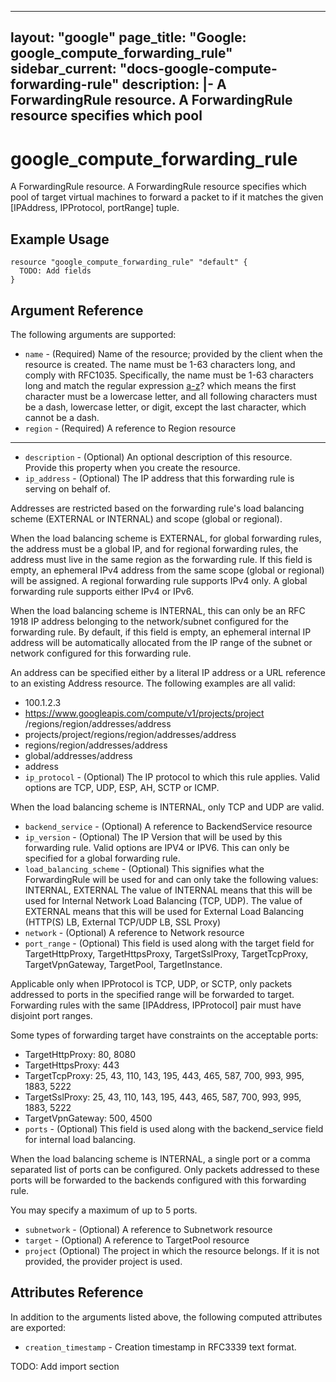 <!---
 ----------------------------------------------------------------------------

     ***     AUTO GENERATED CODE    ***    AUTO GENERATED CODE     ***

 ----------------------------------------------------------------------------

     This file is automatically generated and manual changes will be
     clobbered when the file is regenerated.

     Please read more about how to change this file in
     .github/CONTRIBUTING.md.

 ----------------------------------------------------------------------------
--->
---
layout: "google"
page_title: "Google: google_compute_forwarding_rule"
sidebar_current: "docs-google-compute-forwarding-rule"
description: |-
  A ForwardingRule resource. A ForwardingRule resource specifies which pool
---

# google\_compute\_forwarding\_rule

A ForwardingRule resource. A ForwardingRule resource specifies which pool
of target virtual machines to forward a packet to if it matches the given
[IPAddress, IPProtocol, portRange] tuple.


## Example Usage

```hcl
resource "google_compute_forwarding_rule" "default" {
  TODO: Add fields
}
```

## Argument Reference

The following arguments are supported:

* `name` -
  (Required)
  Name of the resource; provided by the client when the resource is
created. The name must be 1-63 characters long, and comply with
RFC1035. Specifically, the name must be 1-63 characters long and match
the regular expression [a-z]([-a-z0-9]*[a-z0-9])? which means the
first character must be a lowercase letter, and all following
characters must be a dash, lowercase letter, or digit, except the last
character, which cannot be a dash.
* `region` -
  (Required)
  A reference to Region resource




- - -

* `description` -
  (Optional)
  An optional description of this resource. Provide this property when
you create the resource.
* `ip_address` -
  (Optional)
  The IP address that this forwarding rule is serving on behalf of.

Addresses are restricted based on the forwarding rule's load balancing
scheme (EXTERNAL or INTERNAL) and scope (global or regional).

When the load balancing scheme is EXTERNAL, for global forwarding
rules, the address must be a global IP, and for regional forwarding
rules, the address must live in the same region as the forwarding
rule. If this field is empty, an ephemeral IPv4 address from the same
scope (global or regional) will be assigned. A regional forwarding
rule supports IPv4 only. A global forwarding rule supports either IPv4
or IPv6.

When the load balancing scheme is INTERNAL, this can only be an RFC
1918 IP address belonging to the network/subnet configured for the
forwarding rule. By default, if this field is empty, an ephemeral
internal IP address will be automatically allocated from the IP range
of the subnet or network configured for this forwarding rule.

An address can be specified either by a literal IP address or a URL
reference to an existing Address resource. The following examples are
all valid:

* 100.1.2.3
* https://www.googleapis.com/compute/v1/projects/project
    /regions/region/addresses/address
* projects/project/regions/region/addresses/address
* regions/region/addresses/address
* global/addresses/address
* address
* `ip_protocol` -
  (Optional)
  The IP protocol to which this rule applies. Valid options are TCP,
UDP, ESP, AH, SCTP or ICMP.

When the load balancing scheme is INTERNAL, only TCP and UDP are
valid.
* `backend_service` -
  (Optional)
  A reference to BackendService resource
* `ip_version` -
  (Optional)
  The IP Version that will be used by this forwarding rule. Valid
options are IPV4 or IPV6. This can only be specified for a global
forwarding rule.
* `load_balancing_scheme` -
  (Optional)
  This signifies what the ForwardingRule will be used for and can only
take the following values: INTERNAL, EXTERNAL The value of INTERNAL
means that this will be used for Internal Network Load Balancing (TCP,
UDP). The value of EXTERNAL means that this will be used for External
Load Balancing (HTTP(S) LB, External TCP/UDP LB, SSL Proxy)
* `network` -
  (Optional)
  A reference to Network resource
* `port_range` -
  (Optional)
  This field is used along with the target field for TargetHttpProxy,
TargetHttpsProxy, TargetSslProxy, TargetTcpProxy, TargetVpnGateway,
TargetPool, TargetInstance.

Applicable only when IPProtocol is TCP, UDP, or SCTP, only packets
addressed to ports in the specified range will be forwarded to target.
Forwarding rules with the same [IPAddress, IPProtocol] pair must have
disjoint port ranges.

Some types of forwarding target have constraints on the acceptable
ports:

* TargetHttpProxy: 80, 8080
* TargetHttpsProxy: 443
* TargetTcpProxy: 25, 43, 110, 143, 195, 443, 465, 587, 700, 993, 995,
                  1883, 5222
* TargetSslProxy: 25, 43, 110, 143, 195, 443, 465, 587, 700, 993, 995,
                  1883, 5222
* TargetVpnGateway: 500, 4500
* `ports` -
  (Optional)
  This field is used along with the backend_service field for internal
load balancing.

When the load balancing scheme is INTERNAL, a single port or a comma
separated list of ports can be configured. Only packets addressed to
these ports will be forwarded to the backends configured with this
forwarding rule.

You may specify a maximum of up to 5 ports.
* `subnetwork` -
  (Optional)
  A reference to Subnetwork resource
* `target` -
  (Optional)
  A reference to TargetPool resource
* `project` (Optional) The project in which the resource belongs.
    If it is not provided, the provider project is used.













## Attributes Reference

In addition to the arguments listed above, the following computed attributes are exported:

* `creation_timestamp` -
  Creation timestamp in RFC3339 text format.



TODO: Add import section
